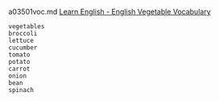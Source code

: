 a03501voc.md 
[Learn English - English Vegetable Vocabulary](https://www.youtube.com/watch?v=0xcGaaiDjX4)  



```
vegetables
broccoli
lettuce
cucumber
tomato
potato
carrot
onion
bean
spinach

```
